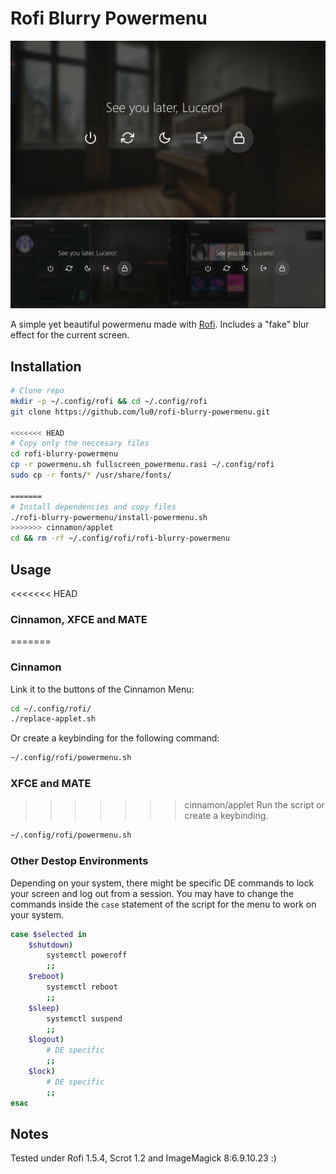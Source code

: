 # Rofi Blurry Powermenu 

![Preview while on desktop](preview.png)
![Preview while busy](preview_busy.png)

A simple yet beautiful powermenu made with [Rofi](https://github.com/davatorium/rofi). Includes a "fake" blur effect for the current screen.

## Installation

```zsh
# Clone repo
mkdir -p ~/.config/rofi && cd ~/.config/rofi
git clone https://github.com/lu0/rofi-blurry-powermenu.git

<<<<<<< HEAD
# Copy only the neccesary files
cd rofi-blurry-powermenu
cp -r powermenu.sh fullscreen_powermenu.rasi ~/.config/rofi
sudo cp -r fonts/* /usr/share/fonts/

=======
# Install dependencies and copy files
./rofi-blurry-powermenu/install-powermenu.sh
>>>>>>> cinnamon/applet
cd && rm -rf ~/.config/rofi/rofi-blurry-powermenu 
```

## Usage

<<<<<<< HEAD
### Cinnamon, XFCE and MATE
=======
### Cinnamon
Link it to the buttons of the Cinnamon Menu:
```zsh
cd ~/.config/rofi/
./replace-applet.sh
```
Or create a keybinding for the following command:
```zsh
~/.config/rofi/powermenu.sh
```

### XFCE and MATE
>>>>>>> cinnamon/applet
Run the script or create a keybinding.
```zsh
~/.config/rofi/powermenu.sh
```

### Other Destop Environments
Depending on your system, there might be specific DE commands to lock your screen and log out from a session. You may have to change the commands inside the ```case``` statement of the script for the menu to work on your system.

```zsh
case $selected in
    $shutdown)
        systemctl poweroff     
        ;;
    $reboot)
        systemctl reboot              
        ;;
    $sleep)
        systemctl suspend   
        ;;
    $logout)
        # DE specific
        ;;
    $lock)
        # DE specific
        ;;
esac
```

## Notes
Tested under Rofi 1.5.4, Scrot 1.2 and ImageMagick 8:6.9.10.23 :)
